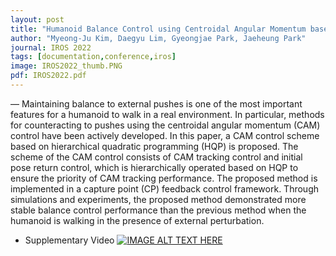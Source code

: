 ```yaml
---
layout: post
title: "Humanoid Balance Control using Centroidal Angular Momentum based on Hierarchical Quadratic Programming"
author: "Myeong-Ju Kim, Daegyu Lim, Gyeongjae Park, Jaeheung Park"
journal: IROS 2022
tags: [documentation,conference,iros]
image: IROS2022_thumb.PNG
pdf: IROS2022.pdf
---
```

— Maintaining balance to external pushes is one of the most important features for a humanoid to walk in a real environment. In particular, methods for counteracting to pushes using the centroidal angular momentum (CAM) control have been actively developed. In this paper, a CAM control scheme based on hierarchical quadratic programming
(HQP) is proposed. The scheme of the CAM control consists of CAM tracking control and initial pose return control, which is hierarchically operated based on HQP to ensure the priority of CAM tracking performance. The proposed method is implemented in a capture point (CP) feedback control framework. Through simulations and experiments, the proposed method demonstrated more stable balance control performance than the previous method when the humanoid is walking in the presence of external perturbation.

- Supplementary Video
[![IMAGE ALT TEXT HERE](http://img.youtube.com/vi/xLoObhoQ4Ug/0.jpg)](http://www.youtube.com/watch?v=xLoObhoQ4Ug)
